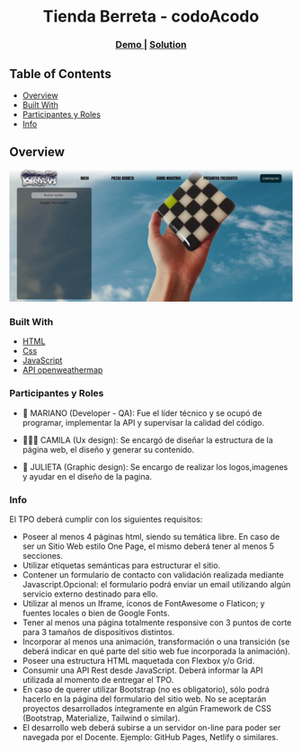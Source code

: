<h1 align="center">Tienda Berreta - codoAcodo</h1>



<div align="center">
  <h3>
    <a href="https://mariangmz.github.io/Proyecto-Tienda-Berreta/">
      Demo
    </a>
    <span> | </span>
    <a href="https://github.com/MarianGmz/Proyecto-Tienda-Berreta.git">
      Solution
    </a>
    
  </h3>
</div>

## Table of Contents

- [Overview](#overview)
- [Built With](#built-with)
- [Participantes y Roles](#Participantes-y-Roles)
- [Info](#Info)

<!-- OVERVIEW -->

## Overview

![screenshot](https://github.com/MarianGmz/Proyecto-Tienda-Berreta/blob/main/berreta.jpg)


### Built With

<!-- This section should list any major frameworks that you built your project using. Here are a few examples.-->

- [HTML](https://developer.mozilla.org/es/docs/Web/HTML)
- [Css](https://developer.mozilla.org/es/docs/Web/CSS)
- [JavaScript](https://developer.mozilla.org/es/docs/Web/JavaScript)
- [API openweathermap](https://openweathermap.org/current)

 
### Participantes y Roles

- 🤖 MARIANO (Developer - QA): Fue el líder técnico y se ocupó de programar, implementar la API y supervisar la calidad del código.

- 🏄🏻‍♀️ CAMILA (Ux design): Se encargó de diseñar la estructura de la página web, el diseño y generar su contenido.

- 👾 JULIETA (Graphic design): Se encargo de realizar los logos,imagenes y ayudar en el diseño de la pagina.


### Info
El TPO deberá cumplir con los siguientes requisitos:
- Poseer al menos 4 páginas html, siendo su temática libre. En caso de ser un Sitio Web estilo One Page, el mismo deberá tener al menos 5 secciones.
- Utilizar etiquetas semánticas para estructurar el sitio.
- Contener un formulario de contacto con validación realizada mediante Javascript.Opcional: el formulario podrá enviar un email utilizando algún servicio externo destinado para ello.
- Utilizar al menos un Iframe, íconos de FontAwesome o Flaticon; y fuentes locales o bien de Google Fonts.
- Tener al menos una página totalmente responsive con 3 puntos de corte para 3 tamaños de dispositivos distintos.
- Incorporar al menos una animación, transformación o una transición (se deberá indicar en qué parte del sitio web fue incorporada la animación).
- Poseer una estructura HTML maquetada con Flexbox y/o Grid.
- Consumir una API Rest desde JavaScript. Deberá informar la API utilizada al momento de entregar el TPO.
- En caso de querer utilizar Bootstrap (no es obligatorio), sólo podrá hacerlo en la página del formulario del sitio web. No se aceptarán proyectos desarrollados íntegramente en algún Framework de CSS (Bootstrap, Materialize, Tailwind o similar).
- El desarrollo web deberá subirse a un servidor on-line para poder ser navegada por el Docente. Ejemplo: GitHub Pages, Netlify o similares.







